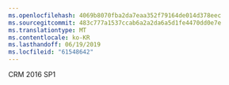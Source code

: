 ```yaml
---
ms.openlocfilehash: 4069b8070fba2da7eaa352f79164de014d378eec
ms.sourcegitcommit: 483c777a1537ccab6a2a2da6a5d1fe4470dd0e7e
ms.translationtype: MT
ms.contentlocale: ko-KR
ms.lasthandoff: 06/19/2019
ms.locfileid: "61548642"
---
```

CRM 2016 SP1
